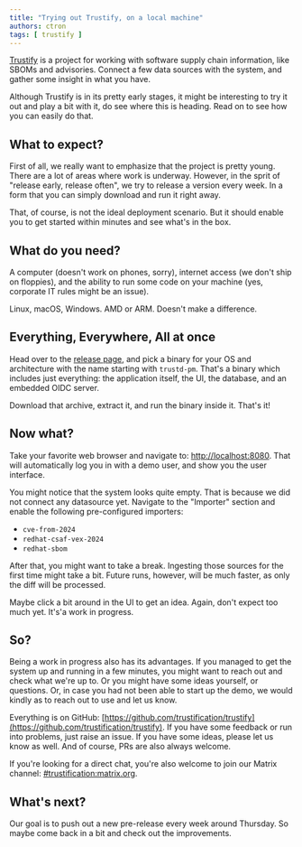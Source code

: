 ```yaml
---
title: "Trying out Trustify, on a local machine"
authors: ctron
tags: [ trustify ]
---
```


[Trustify](https://github.com/trustification/trustify) is a project for working with software supply chain information,
like SBOMs and advisories. Connect a few data sources with the system, and gather some insight in what you have.

Although Trustify is in its pretty early stages, it might be interesting to try it out and play a bit with it, do see
where this is heading. Read on to see how you can easily do that.

<!--truncate-->

## What to expect?

First of all, we really want to emphasize that the project is pretty young. There are a lot of areas where work is
underway. However, in the sprit of "release early, release often", we try to release a version every week. In a
form that you can simply download and run it right away.

That, of course, is not the ideal deployment scenario. But it should enable you to get started within minutes and
see what's in the box.

## What do you need?

A computer (doesn't work on phones, sorry), internet access (we don't ship on floppies), and the ability to run some
code on your machine (yes, corporate IT rules might be an issue).

Linux, macOS, Windows. AMD or ARM. Doesn't make a difference.

## Everything, Everywhere, All at once

Head over to the [release page](https://github.com/trustification/trustify/releases), and pick a binary for your OS and
architecture with the name starting with `trustd-pm`. That's a binary which includes just everything: the application
itself, the UI, the database, and an embedded OIDC server.

Download that archive, extract it, and run the binary inside it. That's it!

## Now what?

Take your favorite web browser and navigate to: [http://localhost:8080](http://localhost:8080). That will automatically
log you in with a demo user, and show you the user interface.

You might notice that the system looks quite empty. That is because we did not connect any datasource yet. Navigate
to the "Importer" section and enable the following pre-configured importers:

* `cve-from-2024`
* `redhat-csaf-vex-2024`
* `redhat-sbom`

After that, you might want to take a break. Ingesting those sources for the first time might take a bit. Future runs,
however, will be much faster, as only the diff will be processed.

Maybe click a bit around in the UI to get an idea. Again, don't expect too much yet. It's'a work in progress.

## So?

Being a work in progress also has its advantages. If you managed to get the system up and running in a few minutes,
you might want to reach out and check what we're up to. Or you might have some ideas yourself, or questions. Or, in
case you had not been able to start up the demo, we would kindly as to reach out to use and let us know.

Everything is on GitHub: [https://github.com/trustification/trustify](https://github.com/trustification/trustify).
If you have some feedback or run into problems, just raise an issue. If you have some ideas, please let us know as well.
And of course, PRs are also always welcome.

If you're looking for a direct chat, you're also welcome to join our Matrix channel: [#trustification:matrix.org](https://matrix.to/#/#trustification:matrix.org). 

## What's next?

Our goal is to push out a new pre-release every week around Thursday. So maybe come back in a bit and check out the 
improvements.
